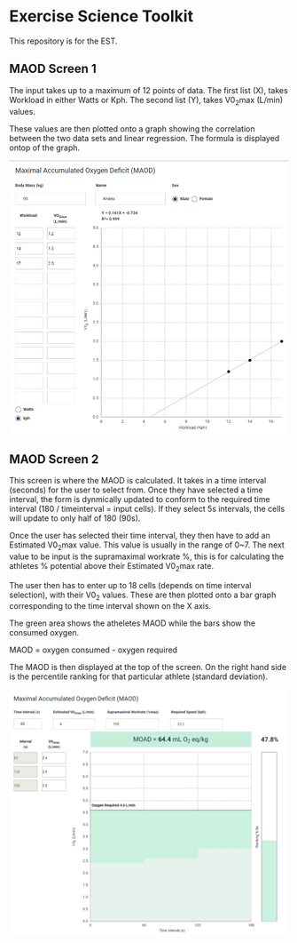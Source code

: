 
# Exercise Science Toolkit
This repository is for the EST.

## MAOD Screen 1
The input takes up to a maximum of 12 points of data. The first list (X), takes Workload in either Watts or Kph. The second list (Y), takes V0<sub>2</sub>max (L/min) values.

These values are then plotted onto a graph showing the correlation between the two data sets and linear regression.
The formula is displayed ontop of the graph.

![Screen 1](https://raw.githubusercontent.com/ransty/est/master/screen1.png?token=AU_0-Dxd51FUC86E8FSwvqNz0yVMZLktks5Z9rlUwA%3D%3D)

## MAOD Screen 2
This screen is where the MAOD is calculated. It takes in a time interval (seconds) for the user to select from. Once they have selected a time interval, the form is dynmically updated to conform to the required time interval (180 / timeinterval = input cells). If they select 5s intervals, the cells will update to only half of 180 (90s).

Once the user has selected their time interval, they then have to add an Estimated V0<sub>2</sub>max value. This value is usually in the range of 0~7. The next value to be input is the supramaximal workrate %, this is for calculating the athletes % potential above their Estimated V0<sub>2</sub>max rate.

The user then has to enter up to 18 cells (depends on time interval selection), with their V0<sub>2</sub> values. These are then plotted onto a bar graph corresponding to the time interval shown on the X axis.

The green area shows the atheletes MAOD while the bars show the consumed oxygen.

MAOD = oxygen consumed - oxygen required

The MAOD is then displayed at the top of the screen. On the right hand side is the percentile ranking for that particular athlete (standard deviation).

![Screen 2](https://raw.githubusercontent.com/ransty/est/master/screen2.png?token=AU_0-F572evaQjkG_Wl9qmJ9AoA-OUgQks5Z9rl0wA%3D%3D)
